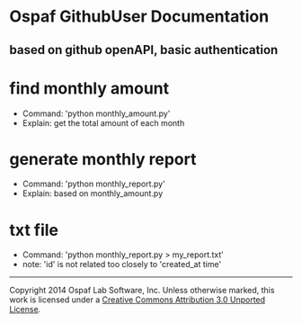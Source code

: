 # Ospaf GithubUser Documentation

## based on github openAPI, basic authentication

# find monthly amount
 - Command: 'python monthly_amount.py'
 - Explain: get the total amount of each month

# generate monthly report
 - Command: 'python monthly_report.py'
 - Explain: based on monthly_amount.py

# txt file
 - Command: 'python monthly_report.py > my_report.txt'
 - note: 'id' is not related too closely to 'created_at time'

- - -
Copyright 2014 Ospaf Lab Software, Inc. Unless otherwise marked, this work is licensed under a [Creative Commons Attribution 3.0 Unported License](http://creativecommons.org/licenses/by/3.0/).
